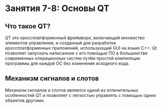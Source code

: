 # Занятия 7-8: Основы QT
## Что такое QT?
 	
QT это кроссплатформенный фреймворк, включаещий множество элементов управления, и созданный для разработки кроссплатформенных приложений, использующий GUI на языке C++. Qt позволяет запускать написанное с его помощью ПО в большинстве современных операционных систем путём простой компиляции программы для каждой ОС без изменения исходного кода.
## Механизм сигналов и слотов
Механизм сигналов и слотов является одной из отличительных особенностей QT и позволяет с легкостью управлять с помощью одних объектов другими. 
